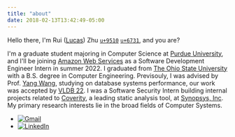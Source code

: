 ```yaml
---
title: "about"
date: 2018-02-13T13:42:49-05:00
---
```


Hello there, I'm Rui ([Lucas](/post/lucas)) Zhu [`u+9510`](https://util.unicode.org/UnicodeJsps/character.jsp?a=9510) [`u+6731`](https://util.unicode.org/UnicodeJsps/character.jsp?a=6731), and you are?

I'm a graduate student majoring in Computer Science at [Purdue University](https://www.cs.purdue.edu/), and I'll be joining [Amazon Web Services](https://aws.amazon.com/) as a Software Development Engineer Intern in summer 2022. I graduated from [The Ohio State University](https://www.osu.edu/) with a B.S. degree in Computer Engineering. Previsouly, I was advised by Prof. [Yang Wang](http://web.cse.ohio-state.edu/~wang.7564/), studying on database systems performance, our work was accepted by [VLDB 22](https://vldb.org/pvldb/vol16-volume-info/). I was a Software Security Intern building internal projects related to [Coverity](https://en.wikipedia.org/wiki/Coverity), a leading static analysis tool, at [Synopsys, Inc](https://www.synopsys.com/). My primary research interests lie in the broad fields of Computer Systems.
- [![Gmail](https://img.shields.io/badge/Gmail-D14836?style=for-the-badge&logo=gmail&logoColor=white)](mailto:ruizhu2021fall@gmail.com)
- [![LinkedIn](https://img.shields.io/badge/linkedin-%230077B5.svg?style=for-the-badge&logo=linkedin&logoColor=white)](https://www.linkedin.com/in/lucaszhume)